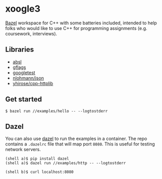 # xoogle3

[Bazel](https://bazel.build/) workspace for C++ with some batteries included,
intended to help folks who would like to use C++ for programming assignments
(e.g. coursework, interviews).

## Libraries

* [absl](https://abseil.io/)
* [gflags](https://github.com/gflags/gflags/tree/v2.2.2)
* [googletest](https://github.com/google/googletest)
* [nlohmann/json](https://github.com/nlohmann/json/tree/v3.9.1)
* [yhirose/cpp-httplib](https://github.com/yhirose/cpp-httplib/tree/v0.8.6)

## Get started

```
$ bazel run //examples/hello -- --logtostderr
```

## Dazel

You can also use [dazel](https://github.com/nadirizr/dazel) to run the examples
in a container. The repo contains a `.dazelrc` file that will map port `8080`.
This is useful for testing network servers.

```
(shell a)$ pip install dazel
(shell a)$ dazel run //examples/http -- --logtostderr
```
```
(shell b)$ curl localhost:8080
```
